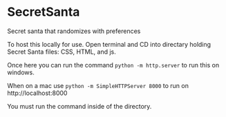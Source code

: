 # SecretSanta
Secret santa that randomizes with preferences

To host this locally for use. Open terminal and CD into directary holding Secret Santa files: CSS, HTML, and js.

Once here you can run the command `python -m http.server` to run this on windows.

When on a mac use `python -m SimpleHTTPServer 8000` to run on http://localhost:8000

You must run the command inside of the directory.
